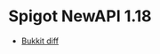 # Spigot NewAPI 1.18

- [Bukkit diff](https://hub.spigotmc.org/stash/projects/SPIGOT/repos/bukkit/compare/diff?targetBranch=d32e3c764edd6a449ddd220720185d266c2193f9&sourceBranch=refs%2Fheads%2Fmaster&targetRepoId=11)
